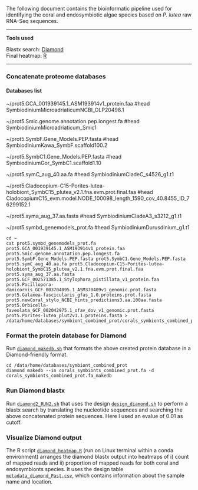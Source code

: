 The following document contains the bioinformatic pipeline used for identifying the coral and endosymbiotic algae species based on _P. lutea_ raw RNA-Seq sequences.

---

**Tools used**  

Blastx search: [Diamond](https://github.com/bbuchfink/diamond)                                                                                                     
Final heatmap: [R](https://cran.r-project.org/)

---

### Concatenate proteome databases 

#### Databases list 
~/prot5.GCA_001939145.1_ASM193914v1_protein.faa  #head SymbiodiniumMicroadriaticumNCBI_OLP20498.1 

~/prot5.Smic.genome.annotation.pep.longest.fa  #head SymbiodiniumMicroadriaticum_Smic1 

~/prot5.SymbF.Gene_Models.PEP.fasta  #head SymbiodiniumKawa_SymbF.scaffold100.2 

~/prot5.SymbC1.Gene_Models.PEP.fasta  #head SymbiodiniumGor_SymbC1.scaffold1.10 

~/prot5.symC_aug_40.aa.fa  #head SymbiodiniumCladeC_s4526_g1.t1 

~/prot5.Cladocopium-C15-Porites-lutea-holobiont_SymbC15_plutea_v2.1.fna.evm.prot.final.faa  #head CladocopiumC15_evm.model.NODE_100098_length_1590_cov_40.8455_ID_76299152.1 

~/prot5.syma_aug_37.aa.fasta  #head SymbiodiniumCladeA3_s3212_g1.t1 

~/prot5.symbd_genemodels_prot.fa  #head SymbiodiniumDurusdinium_g1.t1

```
cd ~
cat prot5.symbd_genemodels_prot.fa prot5.GCA_001939145.1_ASM193914v1_protein.faa prot5.Smic.genome.annotation.pep.longest.fa prot5.SymbF.Gene_Models.PEP.fasta prot5.SymbC1.Gene_Models.PEP.fasta prot5.symC_aug_40.aa.fa prot5.Cladocopium-C15-Porites-lutea-holobiont_SymbC15_plutea_v2.1.fna.evm.prot.final.faa prot5.syma_aug_37.aa.fasta prot5.GCF_002571385.1_Stylophora_pistillata_v1_protein.faa prot5.Pocillopora-damicornis_GCF_003704095.1_ASM370409v1_genomic.prot.fasta prot5.Galaxea-fascicularis_gfas_1.0.proteins.prot.fasta prot5.newCoral_stylo_NCBI_hints_predictions3.aa.100aa.fasta prot5.Orbicella-faveolata_GCF_002042975.1_ofav_dov_v1_genomic.prot.fasta prot5.Porites-lutea_plut2v1.1.proteins.fasta > /data/home/databases/symbiont_combined_prot/corals_symbionts_combined_prot.fa
```

### Format the protein database for Diamond

Run [`diamond_makedb.sh`](https://github.com/fscucchia/Plutea_mangrove_reef/tree/main/Species_Identification/diamond_makedb.sh) that formats the above created protein database in a Diamond-friendly format.

```
cd /data/home/databases/symbiont_combined_prot
diamond makedb --in corals_symbionts_combined_prot.fa -d corals_symbionts_combined_prot.fa_makedb
```

### Run Diamond blastx

Run [`diamond2_RUN2.sh`](https://github.com/fscucchia/Plutea_mangrove_reef/tree/main/Species_Identification/diamond2_RUN2.sh) that uses the design [`design_diamond.sh`](https://github.com/fscucchia/Plutea_mangrove_reef/tree/main/Metadata/design_diamond.sh) to perform a blastx search by translating the nucleotide sequences and searching the above concatenated protein sequences. 
Here I used an evalue of 0.01 as cutoff.

### Visualize Diamond output

The R script [`diamond_heatmap.R`](https://github.com/fscucchia/Plutea_mangrove_reef/tree/main/Species_Identification/diamond_heatmap.R) (run on Linux terminal within a conda environment) arranges the diamond blastx output into heatmaps of i) count of mapped reads and ii) proportion of mapped reads for both coral and endosymbionts species. It uses the design table [`metadata_diamond_Past.csv`](https://github.com/fscucchia/Plutea_mangrove_reef/tree/main/Metadata/metadata_diamond_Plut.csv), which contains information about the sample name and location.
